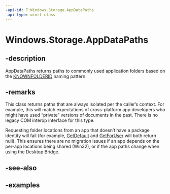 ```yaml
---
-api-id: T:Windows.Storage.AppDataPaths
-api-type: winrt class
---
```


<!-- Class syntax.
public class AppDataPaths 
-->

# Windows.Storage.AppDataPaths

## -description
AppDataPaths returns paths to commonly used application folders based on the [KNOWNFOLDERID](https://docs.microsoft.com/windows/desktop/shell/knownfolderid) naming pattern. 

## -remarks
This class returns paths that are always isolated per the caller’s context. For example, this will match expectations of cross-platform app developers who might have used “private” versions of documents in the past. There is no legacy COM interop interface for this type.

Requesting folder locations from an app that doesn’t have a package identity will fail (for example, [GetDefault](appdatapaths_getdefault_846721868.md) and [GetForUser](appdatapaths_getforuser_2058550280.md) will both return null). This ensures there are no migration issues if an app depends on the per-app locations being shared (Win32), or if the app paths change when using the Desktop Bridge.

## -see-also

## -examples

